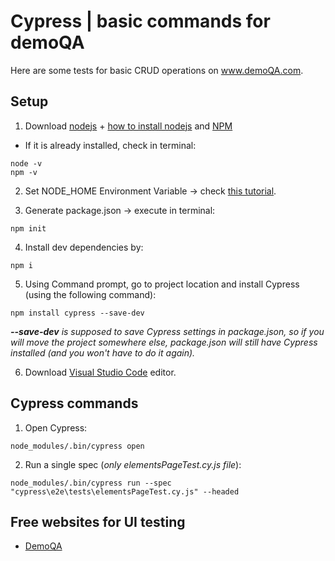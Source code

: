 # Cypress | basic commands for demoQA
Here are some tests for basic CRUD operations on www.demoQA.com.

## Setup

1. Download [nodejs](https://nodejs.org/en/download/) + [how to install nodejs](https://phoenixnap.com/kb/install-node-js-npm-on-windows) and [NPM](https://docs.npmjs.com/cli/v6/commands/npm-install)
- If it is already installed, check in terminal:

```
node -v
npm -v
```

2. Set NODE_HOME Environment Variable -> check [this tutorial](https://youtu.be/F53rDUwiAbU?t=155). 


3. Generate package.json -> execute in terminal:
```
npm init
```

4. Install dev dependencies by:
```
npm i
```

5. Using Command prompt, go to project location and install Cypress (using the following command):
```
npm install cypress --save-dev
```
_**--save-dev** is supposed to save Cypress settings in package.json, so if you will move the project somewhere else, package.json will still have Cypress installed (and you won't have to do it again)._

6. Download [Visual Studio Code](https://www.youtube.com/watch?v=JPZsB_6yHVo) editor.


## Cypress commands

1. Open Cypress:
```
node_modules/.bin/cypress open
```
2. Run a single spec (_only elementsPageTest.cy.js file_):
```
node_modules/.bin/cypress run --spec "cypress\e2e\tests\elementsPageTest.cy.js" --headed
```


## Free websites for UI testing
- [DemoQA](https://demoqa.com/)
